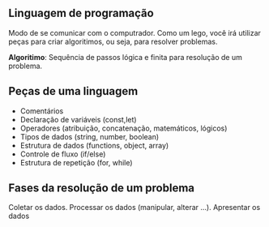 ## Linguagem de programação

Modo de se comunicar com o computrador.
Como um lego, você irá utilizar peças para criar algoritimos, ou seja, para resolver problemas.

**Algoritimo**: Sequência de passos lógica e finita para resolução de um problema.

## Peças de uma linguagem 

- Comentários
- Declaração de variáveis (const,let)
- Operadores (atribuição, concatenação, matemáticos, lógicos)
- Tipos de dados (string, number, boolean)
- Estrutura de dados (functions, object, array)
- Controle de fluxo (if/else)
- Estrutura de repetição (for, while)

## Fases da resolução de um problema

Coletar os dados.
Processar os dados (manipular, alterar ...).
Apresentar os dados
